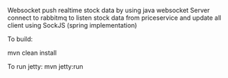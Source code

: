 Websocket push realtime stock data by using java websocket
Server connect to rabbitmq to listen stock data from priceservice and update all client using SockJS (spring implementation)



To build:

   mvn clean install


To run jetty:
   mvn jetty:run
